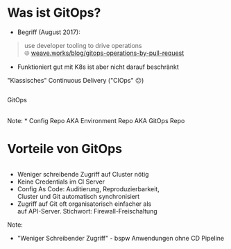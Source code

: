 # Was ist GitOps?
<!-- .slide: style="font-size: 0.97em;"  -->
* Begriff (August 2017):

> use developer tooling to drive operations  
🌐 [weave.works/blog/gitops-operations-by-pull-request](https://weave.works/blog/gitops-operations-by-pull-request)

* Funktioniert gut mit K8s ist aber nicht darauf beschränkt




"Klassisches" Continuous Delivery ("CIOps" 😕)

<img data-src="images/cicd.svg" width="48%"/>

<p class="fragment">
GitOps
<br/>
<img data-src="images/gitops-simple.svg" width="48%" />
<img class="floatRight fragment" data-src="images/gitops-with-image.svg" width="48%"/>

</p>
Note:
* Config Repo AKA Environment Repo AKA GitOps Repo 



# Vorteile von GitOps
<!-- .slide: style="font-size: 0.9em;"  -->

<img data-src="images/gitops-simple.svg" width="34%" class="floatRight"/>

* Weniger schreibende Zugriff auf Cluster nötig
* Keine Credentials im CI Server
* Config As Code: Auditierung, Reproduzierbarkeit,   
  Cluster und Git automatisch synchronisiert 
* Zugriff auf Git oft organisatorisch einfacher als  
  auf API-Server. Stichwort: Firewall-Freischaltung

Note:
* "Weniger Schreibender Zugriff" - bspw Anwendungen ohne CD Pipeline